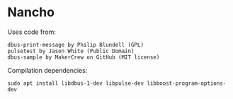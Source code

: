 # Nancho

Uses code from:

    dbus-print-message by Philip Blundell (GPL)
    pulsetest by Jason White (Public Domain)
    dbus-sample by MakerCrew on GitHub (MIT license)

Compilation dependencies:

    sudo apt install libdbus-1-dev libpulse-dev libboost-program-options-dev
